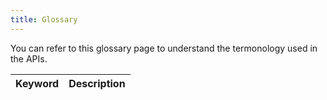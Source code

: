 ```yaml
---
title: Glossary
---
```


You can refer to this glossary page to understand the termonology used in the APIs.

| Keyword | Description |
| --- | --- |
